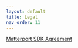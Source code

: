```yaml
---
layout: default
title: Legal
nav_order: 11
---
```


[Matterport SDK Agreement](https://matterport.com/legal/sdk-agreement/)